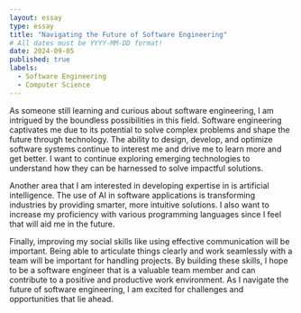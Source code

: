 ```yaml
---
layout: essay
type: essay
title: "Navigating the Future of Software Engineering"
# All dates must be YYYY-MM-DD format!
date: 2024-09-05
published: true
labels:
  - Software Engineering
  - Computer Science
---
```


As someone still learning and curious about software engineering, I am intrigued by the boundless possibilities in this field. Software engineering captivates me due to its potential to solve complex problems and shape the future through technology. The ability to design, develop, and optimize software systems continue to interest me and drive me to learn more and get better. I want to continue exploring emerging technologies to understand how they can be harnessed to solve impactful solutions.

Another area that I am interested in developing expertise in is artificial intelligence. The use of AI in software applications is transforming industries by providing smarter, more intuitive solutions. I also want to increase my proficiency with various programming languages since I feel that will aid me in the future. 

Finally, improving my social skills like using effective communication will be important. Being able to articulate things clearly and work seamlessly with a team will be important for handling projects. By building these skills, I hope to be a software engineer that is a valuable team member and can contribute to a positive and productive work environment. As I navigate the future of software engineering, I am excited for challenges and opportunities that lie ahead.
